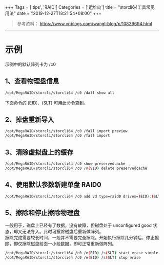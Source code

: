 +++
Tags = ['tips', 'RAID']
Categories = ['运维向']
title = "storcli64工具常见用法"
date = "2019-12-27T18:21:54+08:00"
+++

> 参考资料：
> <https://www.cnblogs.com/wangl-blog/p/10839694.html>

<!--more-->

******

# 示例

示例中的默认阵列卡为 /c0

## 1、查看物理盘信息

``` bash
/opt/MegaRAID/storcli/storcli64 /c0 /dall show all
```

下面命令的 (EID)、(SLT) 可用此命令查到。

## 2、掉盘重新导入

``` bash
/opt/MegaRAID/storcli/storcli64 /c0 /fall import preview
/opt/MegaRAID/storcli/storcli64 /c0 /fall import
```

## 3、清除虚拟盘上的缓存

``` bash
/opt/MegaRAID/storcli/storcli64 /c0 show preservedcache
/opt/MegaRAID/storcli/storcli64 /c0 /v(VID) delete preservedcache
```

## 4、使用默认参数新建单盘 RAID0

``` bash
/opt/MegaRAID/storcli/storcli64 /c0 add vd type=raid0 drives=(EID):(SLT)
```

## 5、擦除和停止擦除物理盘

一般用于，磁盘上已经有了数据，没有故障，但磁盘处于 unconfigured good 状态，却又无法导入。此时可擦除磁盘后重新做阵列。  
擦除完成需要较长时间，一般并不需要完全擦除。开始执行擦除几分钟后，停止擦除，即仅擦除磁盘前面一小段数据，即可正常重新做阵列。  

``` bash
/opt/MegaRAID/storcli/storcli64 /c0 /e(EID) /s(SLT) start erase simple
/opt/MegaRAID/storcli/storcli64 /c0 /e(EID) /s(SLT) stop erase
```
